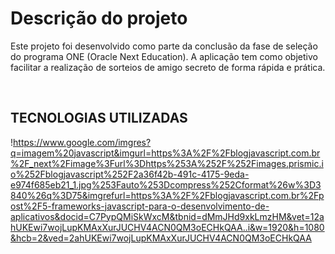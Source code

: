 <h1>Descrição do projeto</h1>
<p>Este projeto foi desenvolvido como parte da conclusão da fase de seleção do programa ONE (Oracle Next Education). 
A aplicação tem como objetivo facilitar a realização de sorteios de amigo secreto de forma rápida e prática.</p>
<br>
<h2>TECNOLOGIAS UTILIZADAS</h2>

!https://www.google.com/imgres?q=imagem%20javascript&imgurl=https%3A%2F%2Fblogjavascript.com.br%2F_next%2Fimage%3Furl%3Dhttps%253A%252F%252Fimages.prismic.io%252Fblogjavascript%252F2a36f42b-491c-4175-9eda-e974f685eb21_1.jpg%253Fauto%253Dcompress%252Cformat%26w%3D3840%26q%3D75&imgrefurl=https%3A%2F%2Fblogjavascript.com.br%2Fpost%2F5-frameworks-javascript-para-o-desenvolvimento-de-aplicativos&docid=C7PypQMiSkWxcM&tbnid=dMmJHd9xkLmzHM&vet=12ahUKEwi7wojLupKMAxXurJUCHV4ACN0QM3oECHkQAA..i&w=1920&h=1080&hcb=2&ved=2ahUKEwi7wojLupKMAxXurJUCHV4ACN0QM3oECHkQAA
